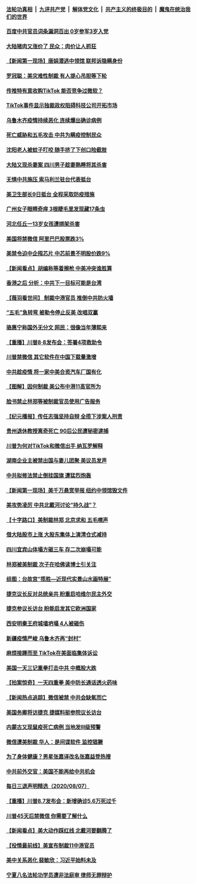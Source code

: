

####  [法轮功真相](../../../../basic/blob/master/README.md?t=08092231) &nbsp;|&nbsp; [九评共产党](../../../../9ping.md/blob/master/README.md?t=08092231) &nbsp;|&nbsp; [解体党文化](../../../../jtdwh.md/blob/master/README.md?t=08092231)  &nbsp;|&nbsp; [共产主义的终极目的](../../../../gczydzjmd.md/blob/master/README.md?t=08092231) &nbsp;|&nbsp; [魔鬼在统治我们的世界](../../../../mgztzwmdsj.md/blob/master/README.md?t=08092231) 

#### [百度中共官员词条漏洞百出 0岁参军3岁入党](../pages/nsc413/n12317528.md?t=08092231) 


#### [大陆猪肉又涨价了 民众：肉价让人抓狂](../pages/nsc413/n12317348.md?t=08092231) 

#### [【新闻第一现场】唐娟潜逃中领馆 联邦诉隐瞒身份](../pages/nsc413/n12317432.md?t=08092231) 

#### [罗冠聪：美灾难性制裁 有人提心吊胆等下轮](../pages/nsc413/n12317393.md?t=08092231) 

#### [传推特有意收购TikTok 能否竞争过微软？](../pages/nsc413/n12316931.md?t=08092231) 

#### [TikTok事件显示独裁政权阻碍科技公司开拓市场](../pages/nsc413/n12317004.md?t=08092231) 

#### [乌鲁木齐疫情持续恶化 连续爆出确诊病例](../pages/nsc413/n12317222.md?t=08092231) 

#### [死亡威胁和五毛攻击 中共为瞒疫控制民众](../pages/nsc413/n12315197.md?t=08092231) 

#### [沈阳老人被蚊子叮咬 随手挤了下创口险截肢](../pages/nsc413/n12317203.md?t=08092231) 

#### [大陆又现杀妻案 四川男子趁妻熟睡将其杀害](../pages/nsc413/n12317168.md?t=08092231) 

#### [无惧中共施压 索马利兰驻台代表抵台](../pages/nsc413/n12317108.md?t=08092231) 

#### [美卫生部长9日抵台 全程采取防疫措施](../pages/nsc413/n12317081.md?t=08092231) 

#### [广州女子眼睛奇痒 3根睫毛里发现藏17条虫](../pages/nsc413/n12317112.md?t=08092231) 

#### [河北任丘一13岁女孩遭绑架杀害](../pages/nsc413/n12317065.md?t=08092231) 

#### [美国将禁微信 阿里巴巴股票跌3%](../pages/nsc413/n12316841.md?t=08092231) 

#### [美禁令迫中企囤芯片 中芯前景不明股价跌9%](../pages/nsc413/n12316510.md?t=08092231) 

#### [【新闻看点】胡编称等着擦枪 中美冲突谁胜算](../pages/nsc413/n12316489.md?t=08092231) 

#### [香港之后 分析：中共下一目标可能是台湾](../pages/nsc413/n12316508.md?t=08092231) 

#### [【薇羽看世间】 制裁中港官员 推倒中共防火墙](../pages/nsc413/n12316512.md?t=08092231) 

#### [“五毛”急转弯 被勒令停止反美 改唱双赢](../pages/nsc413/n12316455.md?t=08092231) 

#### [骆惠宁称国外无分文 网民：很像当年薄熙来](../pages/nsc413/n12316252.md?t=08092231) 

#### [【重播】川普8·8发布会：签署4项救助令](../pages/nsc413/n12316298.md?t=08092231) 

#### [川普禁微信 其它软件在中国下载量激增](../pages/nsc413/n12316337.md?t=08092231) 

#### [中共趁疫情 将一家中美合资汽车厂国有化](../pages/nsc413/n12316242.md?t=08092231) 

#### [【图解】因何制裁 美公布中港11高官所为](../pages/nsc413/n12316177.md?t=08092231) 

#### [脸书禁止林郑等被制裁官员使用广告服务](../pages/nsc413/n12316315.md?t=08092231) 

#### [【纪元播报】传任志强坚持自辩 全揽下涉案人刑责](../pages/nsc413/n12316250.md?t=08092231) 

#### [贵州退休教授离奇死亡 90后公民遭秘密逮捕](../pages/nsc413/n12316213.md?t=08092231) 

#### [川普为何对TikTok和微信出手 纳瓦罗解释](../pages/nsc413/n12316239.md?t=08092231) 

#### [湖南企业主被禁出国与妻儿团聚 美议员发声](../pages/nsc413/n12316134.md?t=08092231) 

#### [中共拟修法禁止倒挂国旗 遭猛烈炮轰](../pages/nsc413/n12316287.md?t=08092231) 

#### [【新闻第一现场】美千万悬赏举报 纽约中领馆毁文件](../pages/nsc413/n12315990.md?t=08092231) 

#### [美攻势凌厉 中共北戴河讨论“持久战”？](../pages/nsc413/n12311366.md?t=08092231) 

#### [【十字路口】美制裁林郑 北京求和 五毛噤声](../pages/nsc413/n12315252.md?t=08092231) 

#### [借大陆股市上涨 大股东集体上演清仓式减持](../pages/nsc413/n12315585.md?t=08092231) 

#### [四川宜宾山体塌方砸三车 存二次崩塌可能](../pages/nsc413/n12315930.md?t=08092231) 

#### [林郑被美制裁 次子在哈佛读博士引关注](../pages/nsc413/n12315860.md?t=08092231) 

#### [组图：台故宫“揽胜—近现代实景山水画特展”](../pages/nsc413/n12315500.md?t=08092231) 

#### [捷克议长反对总统亲共 盼重启哈维尔民主外交](../pages/nsc413/n12315877.md?t=08092231) 

#### [捷克参议长访台 盼能启发其它欧洲国家](../pages/nsc413/n12315834.md?t=08092231) 

#### [西安明秦王府城墙坍塌 4人被砸伤](../pages/nsc413/n12315740.md?t=08092231) 

#### [新疆疫情严峻 乌鲁木齐再“封村”](../pages/nsc413/n12315504.md?t=08092231) 


#### [麻烦接踵而至 TikTok在美面临集体诉讼](../pages/nsc413/n12315587.md?t=08092231) 

#### [美国一天三记重拳打击中共 中概股大跌](../pages/nsc413/n12315276.md?t=08092231) 

#### [【拍案惊奇】一天四重拳 美中防长通话透火药味](../pages/nsc413/n12315270.md?t=08092231) 

#### [【新闻热点追踪】微信被禁 中共会缺氧而亡](../pages/nsc413/n12315571.md?t=08092231) 

#### [美国务卿将访捷克 捷媒料挺参院议长访台](../pages/nsc413/n12315363.md?t=08092231) 

#### [内蒙古又现鼠疫死亡病例 当地发Ⅲ级预警](../pages/nsc413/n12315428.md?t=08092231) 

#### [微信遭美制裁 华人：是间谍软件 监控猖獗](../pages/nsc413/n12315094.md?t=08092231) 

#### [为了身体健康？男星张嘉译改名张嘉益登热搜](../pages/nsc413/n12314970.md?t=08092231) 

#### [中共前外交官：美国不能再给中共机会](../pages/nsc413/n12315278.md?t=08092231) 

#### [每日三退声明精选（2020/08/07）](../pages/nsc413/n12315350.md?t=08092231) 

#### [【重播】川普8.7发布会：新增确诊5.6万死过千](../pages/nsc413/n12315086.md?t=08092231) 

#### [川普45天后禁微信 你需要了解什么](../pages/nsc413/n12315119.md?t=08092231) 

#### [【新闻看点】美大动作踩红线 北戴河要翻腾了](../pages/nsc413/n12314680.md?t=08092231) 

#### [【役情最前线】美宣布制裁11中港官员](../pages/nsc413/n12314974.md?t=08092231) 

#### [美中关系恶化 裴敏欣：习近平始料未及](../pages/nsc413/n12314824.md?t=08092231) 

#### [宁夏八名法轮功学员遭非法庭审 律师无罪辩护](../pages/nsc413/n12314839.md?t=08092231) 

